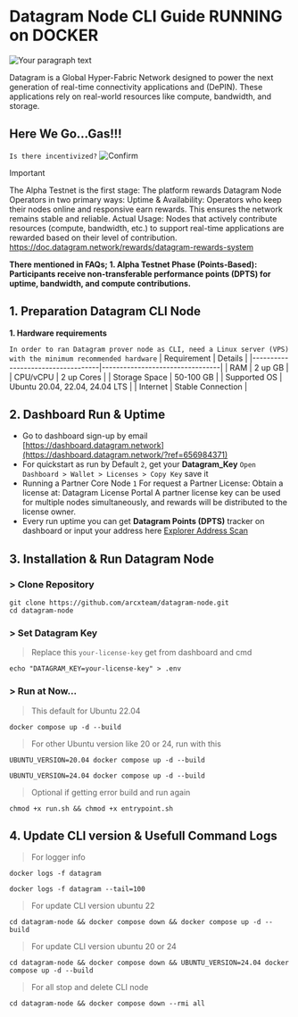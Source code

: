 # Datagram Node CLI Guide RUNNING on DOCKER

![Your paragraph text](https://github.com/user-attachments/assets/20e0e391-705b-4bdc-98f6-ca556b40baa2)

Datagram is a Global Hyper-Fabric Network designed to power the next generation of real-time connectivity applications and (DePIN). These applications rely on real-world resources like compute, bandwidth, and storage.

## Here We Go...Gas!!!
`Is there incentivized?` ![Confirm](https://img.shields.io/badge/Confirm-yes-brightgreen)

> [!IMPORTANT]
> The Alpha Testnet is the first stage: The platform rewards Datagram Node Operators in two primary ways: Uptime & Availability: Operators who keep their nodes online and responsive earn rewards. This ensures the network remains stable and reliable. Actual Usage: Nodes that actively contribute resources (compute, bandwidth, etc.) to support real-time applications are rewarded based on their level of contribution. https://doc.datagram.network/rewards/datagram-rewards-system

**There mentioned in FAQs; 1. Alpha Testnet Phase (Points-Based): Participants receive non-transferable performance points (DPTS) for uptime, bandwidth, and compute contributions.**

## 1. Preparation Datagram CLI Node
**1. Hardware requirements** 

`In order to ran Datagram prover node as CLI, need a Linux server (VPS) with the minimum recommended hardware`
| Requirement                       | Details                         |
|-----------------------------------|---------------------------------|
| RAM                               | 2 up GB                         |
| CPU/vCPU                          | 2 up Cores                      |
| Storage Space                     | 50-100 GB                       |
| Supported OS                      | Ubuntu 20.04, 22.04, 24.04 LTS  |
| Internet                          | Stable Connection               |

## 2. Dashboard Run & Uptime

- Go to dashboard sign-up by email [https://dashboard.datagram.network](https://dashboard.datagram.network/?ref=656984371)
- For quickstart as run by Default `2`, get your **Datagram_Key** `Open Dashboard > Wallet > Licenses > Copy Key` save it
- Running a Partner Core Node `1` For request a Partner License: Obtain a license at: Datagram License Portal A partner license key can be used for multiple nodes simultaneously, and rewards will be distributed to the license owner.
- Every run uptime you can get **Datagram Points (DPTS)** tracker on dashboard or input your address here [Explorer Address Scan](https://testnet.datagram.network/address/0x06855eaEeA6212BE3E874577F8D6520B8c459058?tab=index)

## 3. Installation & Run Datagram Node
### > Clone Repository
```
git clone https://github.com/arcxteam/datagram-node.git
cd datagram-node
```

### > Set Datagram Key
> Replace this `your-license-key` get from dashboard and cmd
```
echo "DATAGRAM_KEY=your-license-key" > .env
```
### > Run at Now...
> This default for Ubuntu 22.04

```
docker compose up -d --build
```

> For other Ubuntu version like 20 or 24, run with this

```
UBUNTU_VERSION=20.04 docker compose up -d --build
```
```
UBUNTU_VERSION=24.04 docker compose up -d --build
```

> Optional if getting error build and run again
```
chmod +x run.sh && chmod +x entrypoint.sh
```
## 4. Update CLI version & Usefull Command Logs
> For logger info
```
docker logs -f datagram
```
```
docker logs -f datagram --tail=100
```
> For update CLI version ubuntu 22
```
cd datagram-node && docker compose down && docker compose up -d --build
```
> For update CLI version ubuntu 20 or 24
```
cd datagram-node && docker compose down && UBUNTU_VERSION=24.04 docker compose up -d --build
```
> For all stop and delete CLI node
```
cd datagram-node && docker compose down --rmi all
```



